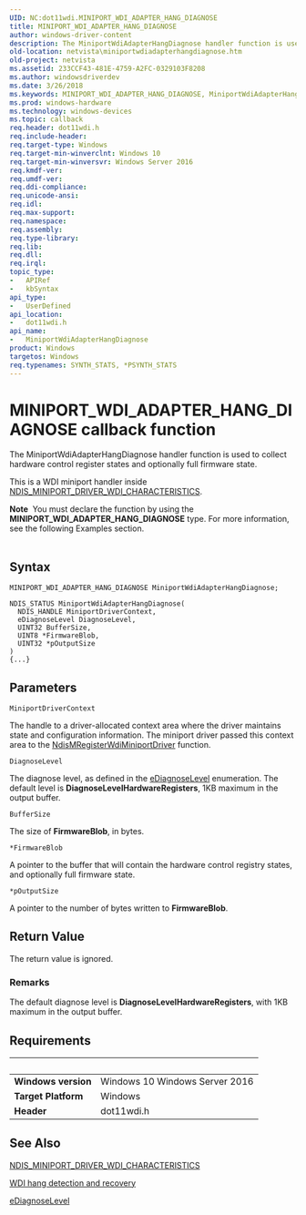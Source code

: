 ```yaml
---
UID: NC:dot11wdi.MINIPORT_WDI_ADAPTER_HANG_DIAGNOSE
title: MINIPORT_WDI_ADAPTER_HANG_DIAGNOSE
author: windows-driver-content
description: The MiniportWdiAdapterHangDiagnose handler function is used to collect hardware control register states and optionally full firmware state.
old-location: netvista\miniportwdiadapterhangdiagnose.htm
old-project: netvista
ms.assetid: 233CCF43-481E-4759-A2FC-0329103F8208
ms.author: windowsdriverdev
ms.date: 3/26/2018
ms.keywords: MINIPORT_WDI_ADAPTER_HANG_DIAGNOSE, MiniportWdiAdapterHangDiagnose, MiniportWdiAdapterHangDiagnose callback function [Network Drivers Starting with Windows Vista], dot11wdi/MiniportWdiAdapterHangDiagnose, netvista.miniportwdiadapterhangdiagnose
ms.prod: windows-hardware
ms.technology: windows-devices
ms.topic: callback
req.header: dot11wdi.h
req.include-header: 
req.target-type: Windows
req.target-min-winverclnt: Windows 10
req.target-min-winversvr: Windows Server 2016
req.kmdf-ver: 
req.umdf-ver: 
req.ddi-compliance: 
req.unicode-ansi: 
req.idl: 
req.max-support: 
req.namespace: 
req.assembly: 
req.type-library: 
req.lib: 
req.dll: 
req.irql: 
topic_type:
-	APIRef
-	kbSyntax
api_type:
-	UserDefined
api_location:
-	dot11wdi.h
api_name:
-	MiniportWdiAdapterHangDiagnose
product: Windows
targetos: Windows
req.typenames: SYNTH_STATS, *PSYNTH_STATS
---
```



# MINIPORT_WDI_ADAPTER_HANG_DIAGNOSE callback function
The MiniportWdiAdapterHangDiagnose handler function is used to collect hardware control register states and optionally full firmware state.

This is a WDI miniport handler inside <a href="https://msdn.microsoft.com/library/windows/hardware/mt297617">NDIS_MINIPORT_DRIVER_WDI_CHARACTERISTICS</a>.
<div class="alert"><b>Note</b>  You must declare the function by using the <b>MINIPORT_WDI_ADAPTER_HANG_DIAGNOSE</b> type. For more
   information, see the following Examples section.</div><div> </div>

## Syntax

```
MINIPORT_WDI_ADAPTER_HANG_DIAGNOSE MiniportWdiAdapterHangDiagnose;

NDIS_STATUS MiniportWdiAdapterHangDiagnose(
  NDIS_HANDLE MiniportDriverContext,
  eDiagnoseLevel DiagnoseLevel,
  UINT32 BufferSize,
  UINT8 *FirmwareBlob,
  UINT32 *pOutputSize
)
{...}
```

## Parameters

`MiniportDriverContext`

The handle to a driver-allocated context area where the driver maintains state and configuration information. The miniport driver passed this context area to the <a href="https://msdn.microsoft.com/library/windows/hardware/mt297596">NdisMRegisterWdiMiniportDriver</a> function.

`DiagnoseLevel`

The diagnose level, as defined in the <a href="https://msdn.microsoft.com/library/windows/hardware/mt297626">eDiagnoseLevel</a> enumeration. The default level is <b>DiagnoseLevelHardwareRegisters</b>, 1KB maximum in the output buffer.

`BufferSize`

The size of <b>FirmwareBlob</b>, in bytes.

`*FirmwareBlob`

A pointer to the buffer that  will contain the hardware control registry states, and optionally full firmware state.

`*pOutputSize`

A pointer to the number of bytes written to <b>FirmwareBlob</b>.


## Return Value

The return value is ignored.

<h3><a id="Remarks"></a><a id="remarks"></a><a id="REMARKS"></a>Remarks</h3>
    The default diagnose level is <b>DiagnoseLevelHardwareRegisters</b>, with 1KB maximum in the output buffer.


## Requirements
| &nbsp; | &nbsp; |
| ---- |:---- |
| **Windows version** | Windows 10 Windows Server 2016 |
| **Target Platform** | Windows |
| **Header** | dot11wdi.h |

## See Also

<a href="https://msdn.microsoft.com/library/windows/hardware/mt297617">NDIS_MINIPORT_DRIVER_WDI_CHARACTERISTICS</a>



<a href="https://docs.microsoft.com/en-us/windows-hardware/drivers/network/wdi-hang-detection-and-recovery">WDI hang detection and recovery</a>



<a href="https://msdn.microsoft.com/library/windows/hardware/mt297626">eDiagnoseLevel</a>